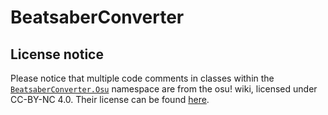 # BeatsaberConverter


## License notice
Please notice that multiple code comments in classes within the [`BeatsaberConverter.Osu`](https://github.com/LiterallyFabian/BeatsaberConverter/tree/master/BeatsaberConverter/Osu) namespace are from the osu! wiki, licensed under CC-BY-NC 4.0. Their license can be found [here](https://github.com/ppy/osu-wiki/blob/master/LICENCE.md).
